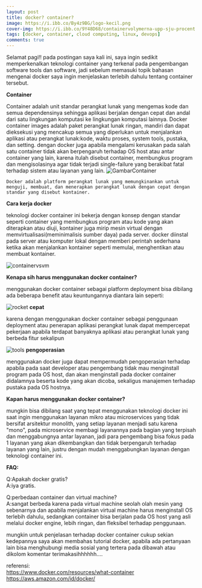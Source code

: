 ```yaml
---
layout: post
title: docker? container?
image: https://i.ibb.co/By4z9BG/logo-kecil.png
cover-img: https://i.ibb.co/9Y48D68/containervolymerna-upp-sju-procent.jpg
tags: [docker, container, cloud computing, linux, devops]
comments: true
---
```

Selamat pagi!! pada postingan saya kali ini, saya ingin sedikit memperkenalkan teknologi container yang terkenal pada pengembangan software tools dan software, jadi sebelum memasuki topik bahasan mengenai docker saya ingin menjelaskan terlebih dahulu tentang container tersebut.

**Container**

Container adalah unit standar perangkat lunak yang mengemas kode dan semua dependensinya sehingga aplikasi berjalan dengan cepat dan andal dari satu lingkungan komputasi ke lingkungan komputasi lainnya. Docker container images adalah paket perangkat lunak ringan, mandiri dan dapat dieksekusi yang mencakup semua yang diperlukan untuk menjalankan aplikasi atau perangkat lunak:kode, waktu proses, system tools, pustaka, dan setting.
dengan docker juga apabila mengalami kerusakan pada salah satu container tidak akan berpengaruh terhadap OS host atau antar container yang lain, karena itulah disebut container, membungkus program dan mengisolasinya agar tidak terjadi single-failure yang berakibat fatal terhadap sistem atau layanan yang lain.
![GambarContainer](https://www.docker.com/sites/default/files/d8/styles/large/public/2018-11/container-what-is-container.png?itok=vle7kjDj)

``Docker adalah platform perangkat lunak yang memungkinankan untuk menguji, membuat, dan menerapkan perangkat lunak dengan cepat dengan standar yang disebut kontainer.``

**Cara kerja docker**

teknologi docker container ini bekerja dengan konsep dengan standar seperti container yang membungkus program atau kode yang akan diterapkan atau diuji, kontainer juga mirip mesin virtual dengan memvirtualisasi(meminimalisis sumber daya) pada server.
docker diinstal pada server atau komputer lokal dengan memberi perintah sederhana ketika akan menjalankan kontainer seperti memulai, menghentikan atau membuat kontainer.

![containervsvm](https://d1.awsstatic.com/Developer%20Marketing/containers/monolith_2-VM-vs-Containers.78f841efba175556d82f64d1779eb8b725de398d.png)

**Kenapa sih harus menggunakan docker container?**

menggunakan docker container sebagai platform deployment bisa dibilang ada beberapa benefit atau keuntungannya diantara lain seperti:

![rocket](https://d1.awsstatic.com/icons/benefit-icons/100x100_benefit_deployment1.ac1f1acaaffa93eedfa279a72b4cb9693a8f3b69.png)
**cepat**

karena dengan menggunakan docker container sebagai penggunaan deployment atau penerapan aplikasi perangkat lunak dapat mempercepat pekerjaan apabila terdapat banyaknya aplikasi atau perangkat lunak yang berbeda fitur sekalipun

![tools](https://d1.awsstatic.com/icons/benefit-icons/100x100_benefit_tools.6828dcc44b574230d84659102b2cf9fcb5f4ed3b.png)
**pengoperasian**

menggunakan docker juga dapat mempermudah pengoperasian terhadap apabila pada saat developer atau pengembang tidak mau menginstall program pada OS host, dan akan menginstall pada docker container didalamnya beserta kode yang akan dicoba, sekaligus manajemen terhadap pustaka pada OS hostnya.

**Kapan harus menggunakan docker container?**

mungkin bisa dibilang saat yang tepat menggunakan teknologi docker ini saat ingin menggunakan layanan mikro atau microservices yang tidak bersifat arsitektur monolith, yang setiap layanan menjadi satu karena "mono", pada microservice membagi layanannya pada bagian yang terpisah dan menggabungnya antar layanan, jadi para pengembang bisa fokus pada 1 layanan yang akan dikembangkan dan tidak berpengaruh terhadap layanan yang lain, justru dengan mudah menggabungkan layanan dengan teknologi container ini.

**FAQ:**

Q:Apakah docker gratis?<br>
A:iya gratis.

Q:perbedaan container dan virtual machine?<br>
A:sangat berbeda karena pada virtual machine seolah olah mesin yang sebenarnya dan apabila menjalankan virtual machine harus menginstall OS terlebih dahulu, sedangkan container bisa berjalan pada OS host yang asli melalui docker engine, lebih ringan, dan fleksibel terhadap penggunaan.

mungkin untuk penjelasan terhadap docker container cukup sekian kedepannya saya akan membahas tutorial docker, apabila ada pertanyaan lain bisa menghubungi media sosial yang tertera pada dibawah atau dikolom komentar terimakasihhhhhh....

referensi:<br>
<https://www.docker.com/resources/what-container><br>
<https://aws.amazon.com/id/docker/>